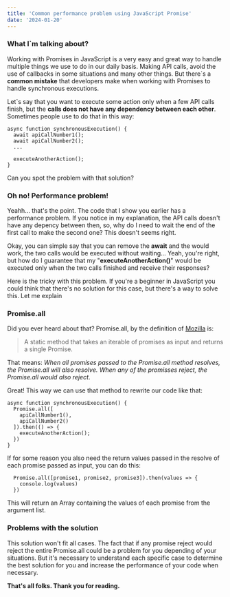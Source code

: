 ```yaml
---
title: 'Common performance problem using JavaScript Promise'
date: '2024-01-20'
---
```


### What I`m talking about?

Working with Promises in JavaScript is a very easy and great way to handle multiple things we use to do in our daily basis. Making API calls, avoid the use of callbacks in some situations and many other things. But there`s a **common mistake** that developers make when working with Promises to handle synchronous executions.

Let`s say that you want to execute some action only when a few API calls finish, but the **calls does not have any dependency between each other**. Sometimes people use to do that in this way:
```
async function synchronousExecution() {
  await apiCallNumber1();
  await apiCallNumber2();
  ...

  executeAnotherAction();
}
``` 

Can you spot the problem with that solution?

### Oh no! Performance problem!

Yeahh... that's the point. The code that I show you earlier has a performance problem. If you notice in my explanation, the API calls doesn't have any depency between then, so, why do I need to wait the end of the first call to make the second one? This doesn't seems right.

Okay, you can simple say that you can remove the **await** and the would work, the two calls would be executed without waiting... Yeah, you're right, but how do I guarantee that my "**executeAnotherAction()**" would be executed only when the two calls finished and receive their responses?

Here is the tricky with this problem. If you're a beginner in JavaScript you could think that there's no solution for this case, but there's a way to solve this. Let me explain

### Promise.all

Did you ever heard about that? Promise.all, by the definition of [Mozilla](https://developer.mozilla.org/en-US/docs/Web/JavaScript/Reference/Global_Objects/Promise/all) is:

> A static method that takes an iterable of promises as input and returns a single Promise. 

That means: *When all promises passed to the Promise.all method resolves, the Promise.all will also resolve. When any of the promisses reject, the Promise.all would also reject*.

Great! This way we can use that method to rewrite our code like that:

```
async function synchronousExecution() {
  Promise.all([
    apiCallNumber1(),
    apiCallNumber2()
  ]).then(() => {
    executeAnotherAction();
  })
}
``` 

If for some reason you also need the return values passed in the resolve of each promise passed as input, you can do this:

```
  Promise.all([promise1, promise2, promise3]).then(values => {
    console.log(values)
  })
```

This will return an Array containing the values of each promise from the argument list.

### Problems with the solution

This solution won't fit all cases. The fact that if any promise reject would reject the entire Promise.all could be a problem for you depending of your situations. But it's necessary to understand each specific case to determine the best solution for you and increase the performance of your code when necessary.

**That's all folks. Thank you for reading.**
